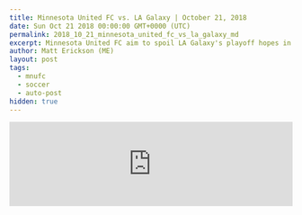 ```yaml
---
title: Minnesota United FC vs. LA Galaxy | October 21, 2018
date: Sun Oct 21 2018 00:00:00 GMT+0000 (UTC)
permalink: 2018_10_21_minnesota_united_fc_vs_la_galaxy_md
excerpt: Minnesota United FC aim to spoil LA Galaxy's playoff hopes in a must-win game at TCF Bank Stadium.
author: Matt Erickson (ME)
layout: post
tags:
  - mnufc
  - soccer
  - auto-post
hidden: true
---
```

<div class='soccer-video-wrapper'>
    <iframe class='soccer-video' width='100%' height='auto' frameborder='0' allowfullscreen src="https://www.mnufc.com/iframe-video?brightcove_id=5851640281001&brightcove_player_id=default&brightcove_account_id=5534894110001"></iframe>
</div>